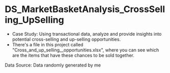 # DS_MarketBasketAnalysis_CrossSelling_UpSelling

- Case Study: Using transactional data, analyze and provide insights into potential cross-selling and up-selling opportunities.
- There's a file in this project called "Cross_and_up_selling__opportunities.xlsx", where you can see which are the items that have these chances to be sold together.


Data Source: Data randomly generated by me

